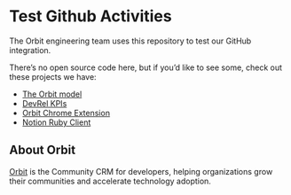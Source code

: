 # Test Github Activities
The Orbit engineering team uses this repository to test our GitHub integration.

There’s no open source code here, but if you’d like to see some, check out these projects we have:
- [The Orbit model](https://github.com/orbit-love/orbit-model)
- [DevRel KPIs](https://github.com/orbit-love/devrel-kpis)
- [Orbit Chrome Extension](https://github.com/orbit-love/orbit-browser-extension)
- [Notion Ruby Client](https://github.com/orbit-love/notion-ruby-client)

## About Orbit

[Orbit](https://orbit.love) is the Community CRM for developers, helping organizations grow their communities and accelerate technology adoption.
